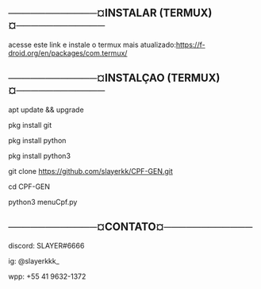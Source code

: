 ────────────¤INSTALAR (TERMUX)¤────────────
-
acesse este link e instale o termux mais atualizado:https://f-droid.org/en/packages/com.termux/

────────────¤INSTALÇAO (TERMUX)¤────────────
-
apt update && upgrade

pkg install git

pkg install python

pkg install python3

git clone https://github.com/slayerkk/CPF-GEN.git

cd CPF-GEN

python3 menuCpf.py

────────────¤CONTATO¤────────────
-
discord: SLAYER#6666

ig: @slayerkkk_

wpp: +55 41 9632-1372
